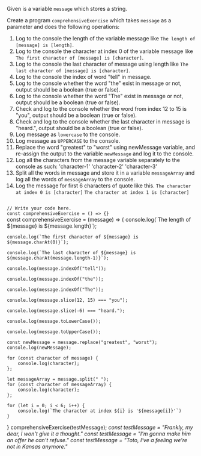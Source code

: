 Given is a variable `message`
which stores a string.

Create a program `comprehensiveExercise`
which takes `message`  as a parameter
and does the following operations:

1. Log to the console the length of the variable message like `The length of [message] is [length]`.
2. Log to the console the character at index 0 of the variable message like `The first character of [message] is [character]`.
3. Log to the console the last character of message using length like `The last character of [message] is [character]`.
4. Log to the console the index of word "tell" in message.
5. Log to the console whether the word "the" exist in message or not, output should be a boolean (true or false).
6. Log to the console whether the word "The" exist in message or not, output should be a boolean (true or false).
7. Check and log to the console whether the word from index 12 to 15 is "you", output should be a boolean (true or false).
8. Check and log to the console whether the last  character in message is "heard.", output should be a boolean (true or false).
9. Log message as `lowercase` to the console.
10. Log message as `UPPERCASE` to the console.
11. Replace the word "greatest" to "worst" using newMessage variable, and re-assign the output to the variable `newMessage` and log it to the console.
12. Log all the characters from the message variable separately to the console as such:
'character-1'
'character-2'
'character-3'
13.  Split all the words in message and store it in a variable `messageArray` and log all the words of `messageArray` to the console.
14.  Log the message for first 6 characters of quote like this.
  `The character at index 0 is [character]`
  `The character at index 1 is [character]`

<codeblock language="javascript" type="exercise" testMode="multipleInput">
<code>
// Write your code here.
const comprehensiveExercise = () => {}
</code>

<solution>
const comprehensiveExercise = (message) => {
	console.log(`The length of ${message} is ${message.length}`);

	console.log(`The first character of ${message} is ${message.charAt(0)}`);

	console.log(`The last character of ${message} is ${message.charAt(message.length-1)}`);

	console.log(message.indexOf("tell"));

	console.log(message.indexOf("the"));

	console.log(message.indexOf("The"));

	console.log(message.slice(12, 15) === "you");

	console.log(message.slice(-6) === "heard.");

	console.log(message.toLowerCase());

	console.log(message.toUpperCase());

	const newMessage = message.replace("greatest", "worst");
	console.log(newMessage);

	for (const character of message) {
		console.log(character);
	};

	let messageArray = message.split(" ");
	for (const character of messageArray) {
		console.log(character);
	};

	for (let i = 0; i < 6; i++) {
		console.log(`The character at index ${i} is '${message[i]}'`)
	}
}
</solution>
<testcases>
<caller>
comprehensiveExercise(testMessage);
</caller>
<testcase>
<i>
const testMessage = "Frankly, my dear, I won't give it a thought."
</i>
</testcase>
<testcase>
<i>
const testMessage = "I'm gonna make him an offer he can't refuse."
</i>
</testcase>
<testcase>
<i>
const testMessage = "Toto, I've a feeling we're not in Kansas anymore."
</i>
</testcase>
</testcases>
</codeblock>
